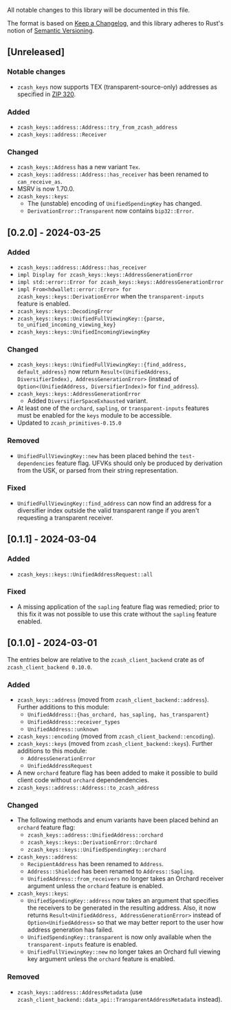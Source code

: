 All notable changes to this library will be documented in this file.

The format is based on [Keep a Changelog](https://keepachangelog.com/en/1.0.0/),
and this library adheres to Rust's notion of
[Semantic Versioning](https://semver.org/spec/v2.0.0.html).

## [Unreleased]
### Notable changes
- `zcash_keys` now supports TEX (transparent-source-only) addresses as specified
  in [ZIP 320](https://zips.z.cash/zip-0320).

### Added
- `zcash_keys::address::Address::try_from_zcash_address`
- `zcash_keys::address::Receiver`

### Changed
- `zcash_keys::Address` has a new variant `Tex`.
- `zcash_keys::address::Address::has_receiver` has been renamed to `can_receive_as`.
- MSRV is now 1.70.0.
- `zcash_keys::keys`:
  - The (unstable) encoding of `UnifiedSpendingKey` has changed.
  - `DerivationError::Transparent` now contains `bip32::Error`.

## [0.2.0] - 2024-03-25

### Added
- `zcash_keys::address::Address::has_receiver`
- `impl Display for zcash_keys::keys::AddressGenerationError`
- `impl std::error::Error for zcash_keys::keys::AddressGenerationError`
- `impl From<hdwallet::error::Error> for zcash_keys::keys::DerivationError`
  when the `transparent-inputs` feature is enabled.
- `zcash_keys::keys::DecodingError`
- `zcash_keys::keys::UnifiedFullViewingKey::{parse, to_unified_incoming_viewing_key}`
- `zcash_keys::keys::UnifiedIncomingViewingKey`

### Changed
- `zcash_keys::keys::UnifiedFullViewingKey::{find_address, default_address}`
  now return `Result<(UnifiedAddress, DiversifierIndex), AddressGenerationError>`
  (instead of `Option<(UnifiedAddress, DiversifierIndex)>` for `find_address`).
- `zcash_keys::keys::AddressGenerationError`
  - Added `DiversifierSpaceExhausted` variant.
- At least one of the `orchard`, `sapling`, or `transparent-inputs` features
  must be enabled for the `keys` module to be accessible.
- Updated to `zcash_primitives-0.15.0`

### Removed
- `UnifiedFullViewingKey::new` has been placed behind the `test-dependencies`
  feature flag. UFVKs should only be produced by derivation from the USK, or
  parsed from their string representation.

### Fixed
- `UnifiedFullViewingKey::find_address` can now find an address for a diversifier
  index outside the valid transparent range if you aren't requesting a
  transparent receiver.

## [0.1.1] - 2024-03-04

### Added
- `zcash_keys::keys::UnifiedAddressRequest::all`

### Fixed
- A missing application of the `sapling` feature flag was remedied;
  prior to this fix it was not possible to use this crate without the
  `sapling` feature enabled.

## [0.1.0] - 2024-03-01
The entries below are relative to the `zcash_client_backend` crate as of
`zcash_client_backend 0.10.0`.

### Added
- `zcash_keys::address` (moved from `zcash_client_backend::address`). Further
  additions to this module:
  - `UnifiedAddress::{has_orchard, has_sapling, has_transparent}`
  - `UnifiedAddress::receiver_types`
  - `UnifiedAddress::unknown`
- `zcash_keys::encoding` (moved from `zcash_client_backend::encoding`).
- `zcash_keys::keys` (moved from `zcash_client_backend::keys`). Further
  additions to this module:
  - `AddressGenerationError`
  - `UnifiedAddressRequest`
- A new `orchard` feature flag has been added to make it possible to
  build client code without `orchard` dependendencies.
- `zcash_keys::address::Address::to_zcash_address`

### Changed
- The following methods and enum variants have been placed behind an `orchard`
  feature flag:
  - `zcash_keys::address::UnifiedAddress::orchard`
  - `zcash_keys::keys::DerivationError::Orchard`
  - `zcash_keys::keys::UnifiedSpendingKey::orchard`
- `zcash_keys::address`:
  - `RecipientAddress` has been renamed to `Address`.
  - `Address::Shielded` has been renamed to `Address::Sapling`.
  - `UnifiedAddress::from_receivers` no longer takes an Orchard receiver
    argument unless the `orchard` feature is enabled.
- `zcash_keys::keys`:
  - `UnifiedSpendingKey::address` now takes an argument that specifies the
    receivers to be generated in the resulting address. Also, it now returns
    `Result<UnifiedAddress, AddressGenerationError>` instead of
    `Option<UnifiedAddress>` so that we may better report to the user how
    address generation has failed.
  - `UnifiedSpendingKey::transparent` is now only available when the
    `transparent-inputs` feature is enabled.
  - `UnifiedFullViewingKey::new` no longer takes an Orchard full viewing key
    argument unless the `orchard` feature is enabled.

### Removed
- `zcash_keys::address::AddressMetadata`
  (use `zcash_client_backend::data_api::TransparentAddressMetadata` instead).
